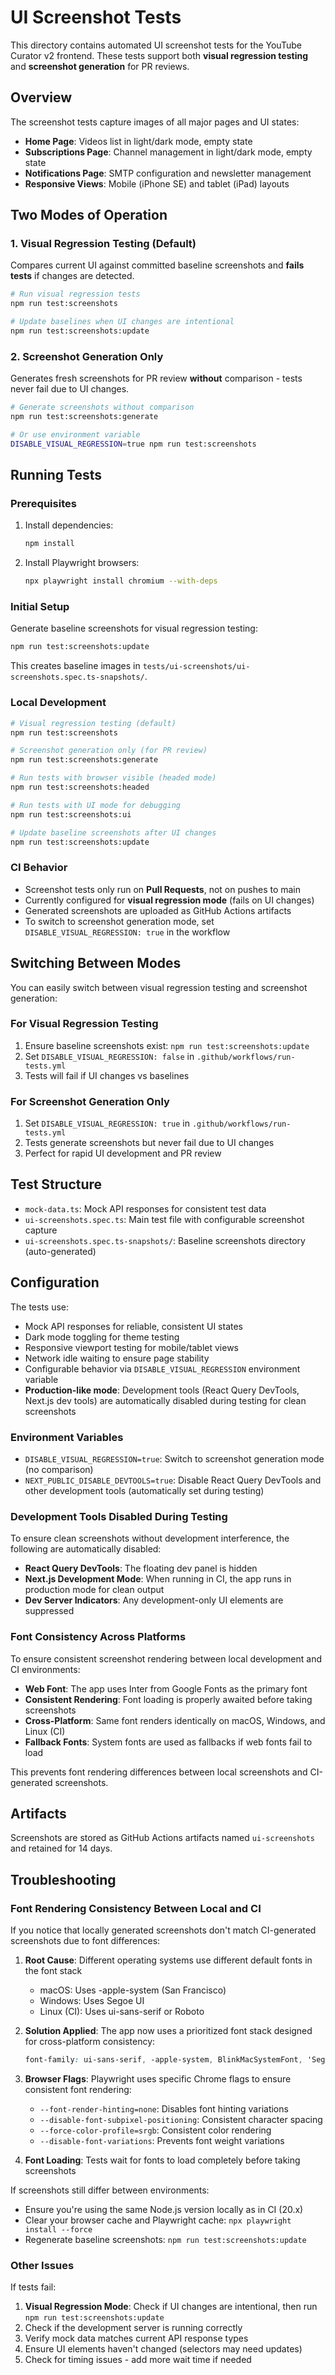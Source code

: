 # UI Screenshot Tests

This directory contains automated UI screenshot tests for the YouTube Curator v2 frontend. These tests support both **visual regression testing** and **screenshot generation** for PR reviews.

## Overview

The screenshot tests capture images of all major pages and UI states:

- **Home Page**: Videos list in light/dark mode, empty state
- **Subscriptions Page**: Channel management in light/dark mode, empty state
- **Notifications Page**: SMTP configuration and newsletter management  
- **Responsive Views**: Mobile (iPhone SE) and tablet (iPad) layouts

## Two Modes of Operation

### 1. Visual Regression Testing (Default)
Compares current UI against committed baseline screenshots and **fails tests** if changes are detected.

```bash
# Run visual regression tests
npm run test:screenshots

# Update baselines when UI changes are intentional
npm run test:screenshots:update
```

### 2. Screenshot Generation Only
Generates fresh screenshots for PR review **without** comparison - tests never fail due to UI changes.

```bash
# Generate screenshots without comparison
npm run test:screenshots:generate

# Or use environment variable
DISABLE_VISUAL_REGRESSION=true npm run test:screenshots
```

## Running Tests

### Prerequisites

1. Install dependencies:
   ```bash
   npm install
   ```

2. Install Playwright browsers:
   ```bash
   npx playwright install chromium --with-deps
   ```

### Initial Setup

Generate baseline screenshots for visual regression testing:
```bash
npm run test:screenshots:update
```

This creates baseline images in `tests/ui-screenshots/ui-screenshots.spec.ts-snapshots/`.

### Local Development

```bash
# Visual regression testing (default)
npm run test:screenshots

# Screenshot generation only (for PR review)
npm run test:screenshots:generate

# Run tests with browser visible (headed mode)
npm run test:screenshots:headed

# Run tests with UI mode for debugging
npm run test:screenshots:ui

# Update baseline screenshots after UI changes
npm run test:screenshots:update
```

### CI Behavior

- Screenshot tests only run on **Pull Requests**, not on pushes to main
- Currently configured for **visual regression mode** (fails on UI changes)
- Generated screenshots are uploaded as GitHub Actions artifacts
- To switch to screenshot generation mode, set `DISABLE_VISUAL_REGRESSION: true` in the workflow

## Switching Between Modes

You can easily switch between visual regression testing and screenshot generation:

### For Visual Regression Testing
1. Ensure baseline screenshots exist: `npm run test:screenshots:update`
2. Set `DISABLE_VISUAL_REGRESSION: false` in `.github/workflows/run-tests.yml`
3. Tests will fail if UI changes vs baselines

### For Screenshot Generation Only  
1. Set `DISABLE_VISUAL_REGRESSION: true` in `.github/workflows/run-tests.yml`
2. Tests generate screenshots but never fail due to UI changes
3. Perfect for rapid UI development and PR review

## Test Structure

- `mock-data.ts`: Mock API responses for consistent test data
- `ui-screenshots.spec.ts`: Main test file with configurable screenshot capture
- `ui-screenshots.spec.ts-snapshots/`: Baseline screenshots directory (auto-generated)

## Configuration

The tests use:
- Mock API responses for reliable, consistent UI states
- Dark mode toggling for theme testing
- Responsive viewport testing for mobile/tablet views
- Network idle waiting to ensure page stability
- Configurable behavior via `DISABLE_VISUAL_REGRESSION` environment variable
- **Production-like mode**: Development tools (React Query DevTools, Next.js dev tools) are automatically disabled during testing for clean screenshots

### Environment Variables

- `DISABLE_VISUAL_REGRESSION=true`: Switch to screenshot generation mode (no comparison)
- `NEXT_PUBLIC_DISABLE_DEVTOOLS=true`: Disable React Query DevTools and other development tools (automatically set during testing)

### Development Tools Disabled During Testing

To ensure clean screenshots without development interference, the following are automatically disabled:
- **React Query DevTools**: The floating dev panel is hidden
- **Next.js Development Mode**: When running in CI, the app runs in production mode for clean output
- **Dev Server Indicators**: Any development-only UI elements are suppressed

### Font Consistency Across Platforms

To ensure consistent screenshot rendering between local development and CI environments:
- **Web Font**: The app uses Inter from Google Fonts as the primary font
- **Consistent Rendering**: Font loading is properly awaited before taking screenshots
- **Cross-Platform**: Same font renders identically on macOS, Windows, and Linux (CI)
- **Fallback Fonts**: System fonts are used as fallbacks if web fonts fail to load

This prevents font rendering differences between local screenshots and CI-generated screenshots.

## Artifacts

Screenshots are stored as GitHub Actions artifacts named `ui-screenshots` and retained for 14 days.

## Troubleshooting

### Font Rendering Consistency Between Local and CI

If you notice that locally generated screenshots don't match CI-generated screenshots due to font differences:

1. **Root Cause**: Different operating systems use different default fonts in the font stack
   - macOS: Uses -apple-system (San Francisco)
   - Windows: Uses Segoe UI
   - Linux (CI): Uses ui-sans-serif or Roboto

2. **Solution Applied**: The app now uses a prioritized font stack designed for cross-platform consistency:
   ```css
   font-family: ui-sans-serif, -apple-system, BlinkMacSystemFont, 'Segoe UI', 'Roboto', 'Helvetica Neue', Arial, 'Noto Sans', sans-serif;
   ```

3. **Browser Flags**: Playwright uses specific Chrome flags to ensure consistent font rendering:
   - `--font-render-hinting=none`: Disables font hinting variations
   - `--disable-font-subpixel-positioning`: Consistent character spacing
   - `--force-color-profile=srgb`: Consistent color rendering
   - `--disable-font-variations`: Prevents font weight variations

4. **Font Loading**: Tests wait for fonts to load completely before taking screenshots

If screenshots still differ between environments:
- Ensure you're using the same Node.js version locally as in CI (20.x)
- Clear your browser cache and Playwright cache: `npx playwright install --force`
- Regenerate baseline screenshots: `npm run test:screenshots:update`

### Other Issues

If tests fail:
1. **Visual Regression Mode**: Check if UI changes are intentional, then run `npm run test:screenshots:update`
2. Check if the development server is running correctly
3. Verify mock data matches current API response types
4. Ensure UI elements haven't changed (selectors may need updates)
5. Check for timing issues - add more wait time if needed